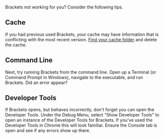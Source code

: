 Brackets not working for you? Consider the following tips.

## Cache
If you had previous used Brackets, your cache may have information that is conflicting with the most recent version. [Find your cache folder](https://github.com/adobe/brackets/wiki/Cache-Folder) and delete the cache.

## Command Line
Next, try running Brackets from the command line. Open up a Terminal (or Command Prompt in Windows), navigate to the executable, and run Brackets. Did an error appear?

## Developer Tools
If Brackets opens, but behaves incorrectly, don't forget you can open the Developer Tools. Under the Debug Menu, select "Show Developer Tools" to open an instance of the Developer Tools for Brackets. If you've used the Developer Tools in Chrome this will look familiar. Ensure the Console tab is open and see if any errors show up there.